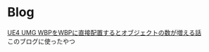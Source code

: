 # Blog
[UE4 UMG WBPをWBPに直接配置するとオブジェクトの数が増える話](https://pto8913.hatenablog.com/entry/2021/02/09/161114)<br>
このブログに使ったやつ
